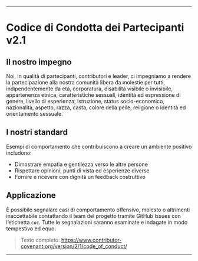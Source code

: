 -----
# Codice di Condotta dei Partecipanti v2.1

## Il nostro impegno
Noi, in qualità di partecipanti, contributori e leader, ci impegniamo a rendere la partecipazione alla nostra comunità libera da molestie per tutti, indipendentemente da età, corporatura, disabilità visibile o invisibile, appartenenza etnica, caratteristiche sessuali, identità ed espressione di genere, livello di esperienza, istruzione, status socio-economico, nazionalità, aspetto, razza, casta, colore della pelle, religione o identità ed orientamento sessuale.

## I nostri standard
Esempi di comportamento che contribuiscono a creare un ambiente positivo includono:
- Dimostrare empatia e gentilezza verso le altre persone
- Rispettare opinioni, punti di vista ed esperienze diverse
- Fornire e ricevere con dignità un feedback costruttivo

## Applicazione
È possibile segnalare casi di comportamento offensivo, molesto o altrimenti inaccettabile contattando il team del progetto tramite GitHub Issues con l’etichetta `coc`. Tutte le segnalazioni saranno esaminate e indagate in modo tempestivo ed equo.

> Testo completo: https://www.contributor-covenant.org/version/2/1/code_of_conduct/ 
-----